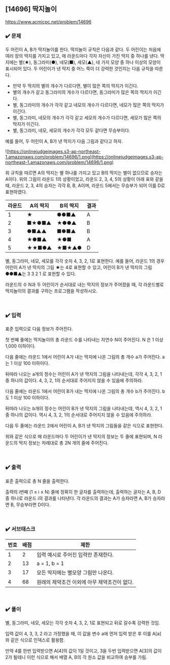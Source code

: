 ## [14696] 딱지놀이
https://www.acmicpc.net/problem/14696

### ✔️ 문제
두 어린이 A, B가 딱지놀이를 한다. 딱지놀이 규칙은 다음과 같다. 두 어린이는 처음에 여러 장의 딱지를 가지고 있고, 매 라운드마다 각자 자신이 가진 딱지 중 하나를 낸다. 딱지에는 별(★), 동그라미(●), 네모(■), 세모(▲), 네 가지 모양 중 하나 이상의 모양이 표시되어 있다. 두 어린이가 낸 딱지 중 어느 쪽이 더 강력한 것인지는 다음 규칙을 따른다.

- 만약 두 딱지의 별의 개수가 다르다면, 별이 많은 쪽의 딱지가 이긴다.
- 별의 개수가 같고 동그라미의 개수가 다르다면, 동그라미가 많은 쪽의 딱지가 이긴다.
- 별, 동그라미의 개수가 각각 같고 네모의 개수가 다르다면, 네모가 많은 쪽의 딱지가 이긴다.
- 별, 동그라미, 네모의 개수가 각각 같고 세모의 개수가 다르다면, 세모가 많은 쪽의 딱지가 이긴다.
- 별, 동그라미, 네모, 세모의 개수가 각각 모두 같다면 무승부이다.

예를 들어, 두 어린이 A, B가 낸 딱지가 다음 그림과 같다고 하자.

![https://onlinejudgeimages.s3-ap-northeast-1.amazonaws.com/problem/14696/1.png](https://onlinejudgeimages.s3-ap-northeast-1.amazonaws.com/problem/14696/1.png)

위 규칙을 따르면 A의 딱지는 별 하나를 가지고 있고 B의 딱지는 별이 없으므로 승자는 A이다. 위의 그림이 라운드 1의 상황이었고, 라운드 2, 3, 4, 5의 상황이 아래 표와 같을 때, 라운드 2, 3, 4의 승자는 각각 B, B, A이며, 라운드 5에서는 무승부가 되어 이를 D로 표현하였다.

| 라운드 | A의 딱지 | B의 딱지 | 결과 |
| --- | --- | --- | --- |
| 1 | ★ | ●●■▲ | A |
| 2 | ■★●■▲ | ★●●▲ | B |
| 3 | ●■▲▲ | ■●■▲ | B |
| 4 | ★●■▲ | ★●■ | A |
| 5 | ★★■●▲ | ★■★▲● | D |

별, 동그라미, 네모, 세모를 각각 숫자 4, 3, 2, 1로 표현한다. 예를 들어, 라운드 1의 경우 어린이 A가 낸 딱지의 그림 ★는 4로 표현할 수 있고, 어린이 B가 낸 딱지의 그림 ●●■▲는 3 3 2 1 로 표현할 수 있다.

라운드의 수 N과 두 어린이가 순서대로 내는 딱지의 정보가 주어졌을 때, 각 라운드별로 딱지놀이의 결과를 구하는 프로그램을 작성하시오.

<br/>

### ✔️ 입력
표준 입력으로 다음 정보가 주어진다.

첫 번째 줄에는 딱지놀이의 총 라운드 수를 나타내는 자연수 N이 주어진다. N 은 1 이상 1,000 이하이다.

다음 줄에는 라운드 1에서 어린이 A가 내는 딱지에 나온 그림의 총 개수 a가 주어진다. a는 1 이상 100 이하이다.

뒤따라 나오는 a개의 정수는 어린이 A가 낸 딱지의 그림을 나타내는데, 각각 4, 3, 2, 1 중 하나의 값이다. 4, 3, 2, 1의 순서대로 주어지지 않을 수 있음에 주의하라.

다음 줄에는 라운드 1에서 어린이 B가 내는 딱지에 나온 그림의 총 개수 b가 주어진다. b도 1 이상 100 이하이다.

뒤따라 나오는 b개의 정수는 어린이 B가 낸 딱지의 그림을 나타내는데, 역시 4, 3, 2, 1 중 하나의 값이다. 역시 4, 3, 2, 1의 순서대로 주어지지 않을 수 있음에 주의하라.

다음 두 줄에는 라운드 2에서 어린이 A, B가 낸 딱지의 그림들을 같은 식으로 표현한다.

위와 같은 식으로 매 라운드마다 두 어린이가 낸 딱지의 정보는 두 줄에 표현되며, N 라운드의 딱지 정보는 차례대로 총 2N 개의 줄에 주어진다.

<br/>

### ✔️ 출력
표준 출력으로 총 N 줄을 출력한다.

출력의 i번째 (1 ≤ i ≤ N) 줄에 정확히 한 글자를 출력하는데, 출력하는 글자는 A, B, D 중 하나로 라운드 i의 결과를 나타낸다. 각 라운드의 결과는 A가 승자라면 A, B가 승자라면 B, 무승부라면 D이다.

<br/>

### ✔️ 서브태스크
| 번호 | 배점 | 제한 |
| --- | --- | --- |
| 1 | 2 | 입력 예시로 주어진 입력만 존재한다. |
| 2 | 13 | a = 1, b = 1 |
| 3 | 17 | 모든 딱지에는 별모양 그림만 나온다. |
| 4 | 68 | 원래의 제약조건 이외에 아무 제약조건이 없다. |

<br/>

### ✔️ 풀이
별, 동그라미, 네모, 세모는 각각 숫자 4, 3, 2, 1로 표현되고 뒤로 갈수록 강력한 것임.

입력 값이 4, 3, 3, 2 라고 가정했을 때, 이 값을 변수 a에 먼저 입력 받은 후 이를 A[a]와 같은 식으로 인덱스로 활용함.

만약 4를 한번 입력받으면 A[4]의 값이 1일 것이고, 3을 두번 입력받으면 A[3]의 값이 2가 될테니 이런 식으로 해서 배열 A, B의 각 원소 값을 비교하여 승부를 가림.
